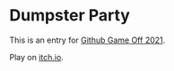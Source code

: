 # Dumpster Party

This is an entry for [Github Game Off 2021](https://itch.io/jam/game-off-2021).

Play on [itch.io](https://lounge-dev-knights.itch.io/game-off-2021).
